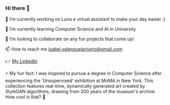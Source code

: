 ### Hi there 👋

🔭 I’m currently working on Luna a virtual assistant to make your day easier :)

🌱 I’m currently learning Computer Science and AI in University

👯 I’m looking to collaborate on any fun projects that come up!

📫 How to reach me isabel.valenzuelarivero@gmail.com

👉 [My LinkedIn](https://www.linkedin.com/in/isabel-de-valenzuela-12b11a215)

⚡ My fun fact: I was inspired to pursue a degree in Computer Science after experiencing the 'Unsupervised' exhibition at MoMA in New York. This collection features real-time, dynamically generated art created by StyleGAN algorithms, drawing from 200 years of the museum's archive. How cool is that? 🚀



